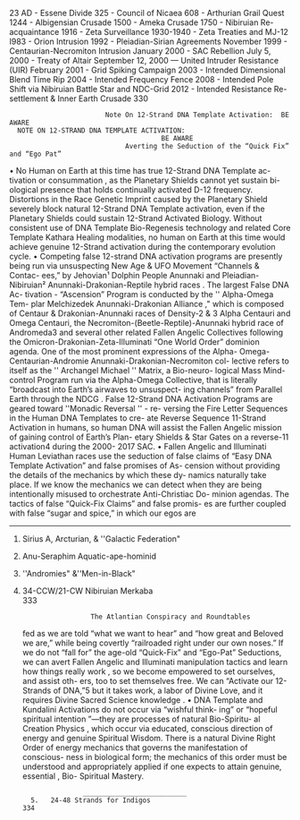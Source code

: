 23 AD - Essene Divide
325 - Council of Nicaea
608 - Arthurian Grail Quest
1244 - Albigensian Crusade
1500 - Ameka Crusade
1750 - Nibiruian Re-acquaintance
1916 - Zeta Surveillance
1930-1940 - Zeta Treaties and MJ-12
I983 - Orion Intrusion
1992 - Pleiadian-Sirian Agreements
November 1999 - Centaurian-Necromiton Intrusion
January 2000 - SAC Rebellion
July 5, 2000 - Treaty of Altair
September 12, 2000 — United Intruder Resistance (UIR)
February 2001 - Grid Spiking Campaign
2003 - Intended Dimensional Blend Time Rip
2004 - Intended Frequency Fence
2008 - Intended Pole Shift via Nibiruian Battle Star and NDC-Grid
2012 - Intended Resistance Re-settlement & Inner Earth Crusade
330
                                         

                            Note On 12-Strand DNA Template Activation:  BE AWARE
      NOTE ON 12-STRAND DNA TEMPLATE ACTIVATION:
                                          BE AWARE
                                 Averting the Seduction of the “Quick Fix” and “Ego Pat”
• No Human on Earth  at this time has true 12-Strand DNA Template  ac-
     tivation or consummation , as the Planetary Shields cannot yet sustain bi-
     ological presence that holds continually activated D-12 frequency. 
     Distortions in the Race Genetic Imprint caused by the Planetary Shield
     severely block natural 12-Strand DNA Template activation, even if the
     Planetary Shields could sustain 12-Strand Activated Biology. Without
     consistent  use of DNA Template Bio-Regenesis technology and related
     Core Template Kathara Healing modalities, no human  on Earth at this
     time would  achieve genuine  12-Strand activation  during the  contemporary
     evolution cycle.
• Competing false 12-strand DNA activation programs are presently being
     run via unsuspecting New Age & UFO Movement “Channels & Contac-
     ees,” by Jehovian¹ Dolphin People Anunnaki and Pleiadian-Nibiruian²
     Anunnaki-Drakonian-Reptile hybrid races . The largest False DNA Ac-
     tivation - “Ascension” Program is conducted by the '' Alpha-Omega  Tem-
     plar Melchizedek Anunnaki-Drakonian Alliance ," which is composed of
     Centaur & Drakonian-Anunnaki races of Density-2 & 3 Alpha Centauri  and
     Omega Centauri,  the Necromiton-(Beetle-Reptile)-Anunnaki hybrid
     race of Andromeda3 and several other related Fallen Angelic Collectives
     following the Omicron-Drakonian-Zeta-Illuminati  “One World Order”
     dominion agenda. One of the most prominent expressions of the Alpha-
     Omega-Centaurian-Andromie Anunnaki-Drakonian-Necromiton col-
     lective refers to itself as the '' Archangel Michael '' Matrix,  a Bio-neuro-
     logical Mass Mind-control Program  run via the Alpha-Omega
     Collective, that is literally “broadcast into Earth’s airwaves to unsuspect-
     ing channels” from Parallel Earth  through the NDCG . False 12-Strand
     DNA Activation Programs are geared toward  ''Monadic Reversal '' - re-
     versing the Fire Letter Sequences  in the Human DNA Templates to cre-
     ate Reverse Sequence 11-Strand Activation  in humans, so human DNA
     will assist the Fallen Angelic mission  of gaining control of Earth’s Plan-
     etary Shields & Star Gates on a reverse-11 activation4 during the 2000-
     2017 SAC.
• Fallen Angelic and Illuminati Human Leviathan races use the seduction of
     false claims of “Easy DNA Template Activation” and false promises of As-
     cension without providing the details of the mechanics  by which these dy-
     namics naturally take place. If we know the mechanics  we can detect when
     they are being intentionally misused to orchestrate Anti-Christiac Do-
     minion agendas. The tactics of false “Quick-Fix Claims” and false promis-
     es are further coupled with false “sugar and spice,” in which our egos are
__________________
 1.  Sirius A, Arcturian, & ''Galactic Federation"
 2.  Anu-Seraphim Aquatic-ape-hominid
 3.  ''Andromies" &''Men-in-Black"
 4.  34-CCW/21-CW Nibiruian Merkaba                                                                               
333 
                                                                                                      

   
                     
                          The Atlantian Conspiracy and Roundtables
    
     fed as we are told “what we want to hear” and “how great and Beloved we
      are,” while being covertly “railroaded right under our own noses.” If we do
      not “fall for” the age-old “Quick-Fix” and “Ego-Pat” Seductions, we can
      avert Fallen Angelic and Illuminati manipulation tactics and learn how
      things really work , so we become empowered to set ourselves, and assist oth-
      ers, too to set themselves free. We can “Activate our 12-Strands of
      DNA,”5  but it takes work, a labor of Divine Love, and it requires Divine
      Sacred Science knowledge .
  • DNA Template and Kundalini Activations do not occur via “wishful think-
              ing” or “hopeful  spiritual intention ”—they   are  processes  of    natural  Bio-Spiritu-
     al Creation Physics , which occur via educated, conscious direction of
     energy and genuine Spiritual Wisdom. There is a natural Divine Right
     Order of energy mechanics that governs the manifestation of conscious-
     ness in biological form; the mechanics of this order must be understood
     and appropriately applied if one expects to attain genuine, essential , Bio-
     Spiritual Mastery.
      
                        __________________________         
           5.   24-48 Strands for Indigos
         334